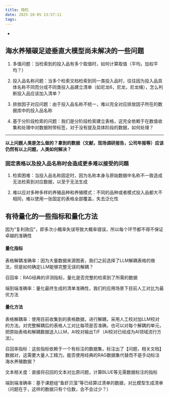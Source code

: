 ```yaml
---
title: 随机
date: 2025-10-05 13:57:11
tags:
---
```


*

## 海水养殖碳足迹垂直大模型尚未解决的一些问题

1. 多值问题：当检索到的投入品有多个取值时，如何计算取值（平均，加权平均？）

2. 投入品名称问题：当多个检索文档检索到同一类投入品时，往往因为投入品具体名称不同而分成不同类投入品建立清单（如尼龙6，尼龙，尼龙绳），怎么判断投入品应该加入清单？

3. 排放因子对应问题：由于投入品名称不统一，难以完全对应排放因子所在的数据库中的投入品名称

4. 基于分阶段检索的问题：我们是分阶段检索建立表格，这完全依赖于在数值收集和处理中对数据附带标签，对于没有提及具体阶段的数据，如何处理？

---

**以上问题人类是怎么做的？拿到的数据（文献，现场调研报告，公司年报等）应该仍然有以上问题，人类如何解决？**

### 固定表格以及投入品名称时会造成更多难以接受的问题

1. 检索困难：当投入品名称固定时，因为名称本身与原始数据中名称不一致造成无法检索到对应数据，以至于无法生成

2. 难以应对多种多样的养殖品种和养殖模式：不同的品种或者模式投入品都大不相同，难以使用一张固定的表格全部覆盖，失去泛化性

## 有待量化的一些指标和量化方法

因为“复利效应”，即多次小概率失误导致大概率错误，所以每个环节都不得不保证卓越的准确性

#### **量化指标**

表格解耦准确率：因为大量数据来源图表，我们之前选择了LLM解耦表格的做法，但是如何确定LLM能够完整无误的解耦？

召回率：RAG经典的评测指标，量化是否完整的检索到了所需的数据

端到端准确率：量化最终生成的清单准确性，我们的应用场景下目前人工对比为最优方法

#### 量化方法

表格解耦率：使用目前收集到的表格数据，进行解耦，采用人工校对加LLM校对的方法。对完整解耦后的表格人工对比每项是否准确，也可以对每个解耦的单元，把原始表格和解耦数据送入LLM，AI校对输出T/F（AI校对已经成为AI领域流行方法）。

召回率指标：这些指标依赖于一个有标注的数据集，标注出了【问题，相关文档】数据对，这需要大量人工精力。能否使用经典的RAG数据集代替而不是手动标注海水养殖数据？

文本相关度：直接将召回的文本对比原问题，计算BLUE等无需数据标注的指标

端到端准确率：基于课题组“鱼虾贝藻”等已经算过清单的数据，对比模型生成清单（问题在于，这样的数据只有个位数，会不会过少？）
